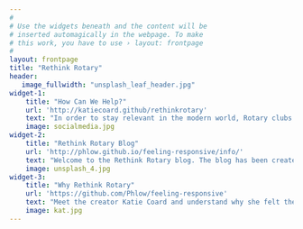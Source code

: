 ```yaml
---
#
# Use the widgets beneath and the content will be
# inserted automagically in the webpage. To make
# this work, you have to use › layout: frontpage
#
layout: frontpage
title: "Rethink Rotary"
header:
   image_fullwidth: "unsplash_leaf_header.jpg"
widget-1:
    title: "How Can We Help?"
    url: 'http://katiecoard.github/rethinkrotary'
    text: "In order to stay relevant in the modern world, Rotary clubs and Rotarians worldwide need to be open to change. However, sometimes it's hard to know where to go for the right advice. That's where Rethink Rotary comes in!<br><br>We can recommend a multitude of services to help Rotary clubs embrace the change and make sure it works for them. Some popular services are website design, social media management, workshops and our special Club Health Check."
    image: socialmedia.jpg
widget-2:
    title: "Rethink Rotary Blog"
    url: 'http://phlow.github.io/feeling-responsive/info/'
    text: "Welcome to the Rethink Rotary blog. The blog has been created to encourage conversation amongst Rotarians on how to change their club for the better while retaining what makes Rotary Rotary. <br><br>Posts focus on things such as rethinking meeting structure, improving your club website, managing social media and generally looking at your club critically for the aspects that need to be improved."
    image: unsplash_4.jpg
widget-3:
    title: "Why Rethink Rotary"
    url: 'https://github.com/Phlow/feeling-responsive'
    text: "Meet the creator Katie Coard and understand why she felt the need to create the Rethink Rotary blog. The goal is to make Rotary the best it can be so future generations can enjoy all it offers and provides to the world.<br><br> Her Rotary experience coming through the new generations program and professional experience as an online content manager place her in a great position to create a safe space where Rotarians and Rotary clubs can ask the questions they want to ask. "
    image: kat.jpg
---
```


<!-- <div id="videoModal" class="reveal-modal large" data-reveal="">
  <div class="flex-video widescreen vimeo" style="display: block;">
    <iframe width="1280" height="720" src="https://www.youtube.com/embed/3b5zCFSmVvU" frameborder="0" allowfullscreen></iframe>
  </div>
  <a class="close-reveal-modal">&#215;</a>
</div> -->